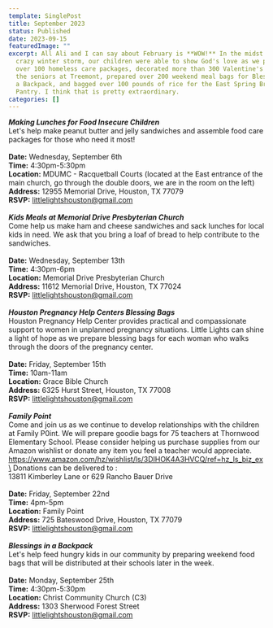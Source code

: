 ```yaml
---
template: SinglePost
title: September 2023
status: Published
date: 2023-09-15
featuredImage: ""
excerpt: All Ali and I can say about February is **WOW!** In the midst of a
  crazy winter storm, our children were able to show God's love as we packed
  over 100 homeless care packages, decorated more than 300 Valentine's cards for
  the seniors at Treemont, prepared over 200 weekend meal bags for Blessings in
  a Backpack, and bagged over 100 pounds of rice for the East Spring Branch Food
  Pantry. I think that is pretty extraordinary.
categories: []
---
```



***Making Lunches for Food Insecure Children***\
Let's help make peanut butter and jelly sandwiches and assemble food care packages for those who need it most!\
\
**Date:** Wednesday, September 6th\
**Time:** 4:30pm-5:30pm\
**Location:** MDUMC - Racquetball Courts (located at the East entrance of the main church, go through the double doors, we are in the room on the left)\
**Address:** 12955 Memorial Drive, Houston, TX 77079\
**RSVP:** [littlelightshouston@gmail.com](mailto:littlelightshouston@gmail.com?subject=RSVP%20for%20Making%20Lunches%20for%20Food%20Insecure%20Kids&body=RSVP%20for%20Kids%20Lunches)\
\
***Kids Meals at Memorial Drive Presbyterian Church***\
Come help us make ham and cheese sandwiches and sack lunches for local kids in need. We ask that you bring a loaf of bread to help contribute to the sandwiches.\
\
**Date:** Wednesday, September 13th\
**Time:** 4:30pm-6pm\
**Location:** Memorial Drive Presbyterian Church\
**Address:** 11612 Memorial Drive, Houston, TX 77024\
**RSVP:** [littlelightshouston@gmail.com](mailto:littlelightshouston@gmail.com?subject=Kids%20Meals&body=Kids%20Meals%20at%20MDPC)\
\
***Houston Pregnancy Help Centers Blessing Bags***\
Houston Pregnancy Help Center provides practical and compassionate support to women in unplanned pregnancy situations. Little Lights can shine a light of hope as we prepare blessing bags for each woman who walks through the doors of the pregnancy center.\
\
**Date:** Friday, September 15th\
**Time:** 10am-11am\
**Location:** Grace Bible Church\
**Address:** 6325 Hurst Street, Houston, TX 77008\
**RSVP:** [littlelightshouston@gmail.com](mailto:littlelightshouston@gmail.com?subject=Blessing%20Bags&body=Pregnancy%20Center%20Blessing%20Bags)\
\
***Family Point***\
Come and join us as we continue to develop relationships with the children at Family P0int. We will prepare goodie bags for 75 teachers at Thornwood Elementary School. Please consider helping us purchase supplies from our Amazon wishlist or donate any item you feel a teacher would appreciate. https://www.amazon.com/hz/wishlist/ls/3DIHOK4A3HVCQ/ref=hz_ls_biz_ex\
Donations can be delivered to :\
13811 Kimberley Lane or 629 Rancho Bauer Drive\
\
**Date:** Friday, September 22nd\
**Time:** 4pm-5pm\
**Location:** Family Point\
**Address:** 725 Bateswood Drive, Houston, TX 77079\
**RSVP:** [littlelightshouston@gmail.com](mailto:littlelightshouston@gmail.com?subject=Family%20Point&body=Family%20Point%20)\
\
***Blessings in a Backpack***\
Let's help feed hungry kids in our community by preparing weekend food bags that will be distributed at their schools later in the week.\
\
**Date:** Monday, September 25th\
**Time:** 4:30pm-5:30pm\
**Location:** Christ Community Church (C3)\
**Address:** 1303 Sherwood Forest Street\
**RSVP:** [littlelightshouston@gmail.com](mailto:littlelightshouston@gmail.com?subject=Blessing%20in%20a%20Backpack&body=RSVP%20for%20Blessing%20in%20a%20Backpack)